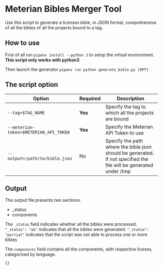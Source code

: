 # Meterian Bibles Merger Tool

Use this script to generate a licenses bible, in JSON format, comprehensive of all the bibles of all the projects bound to a tag.

## How to use

First of all run `pipenv install --python 3` to setup the virtual environment.
**This script only works with python3**

Then launch the generator `pipenv run python generate_bible.py [OPT]`

## The script option
|Option|Required|Description|
|------|--------|-----------|
|`--tag=$TAG_NAME` | **Yes** | Specify the tag to which all the projects are bound |
|`--meterian-token=$METERIAN_API_TOKEN` | **Yes** | Specify the Meterian API Token to use |
|`--output=/path/to/bible.json` | No | Specify the path where the bible json should be generated. If not specified the file will be generated under /tmp |

## Output

The output file presents two sections:
- _status
- components

The `_status` field indicates whether all the bibles were processed. 
`"_status": "ok"` indicates that all the bibles were generated.
`"_status": "partial"` indicates that the script was not able to process one or more bibles

The `components` field contains all the components, with respective liceses, categorized by language.
```
{}
```
